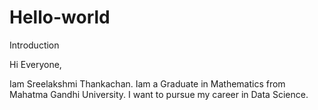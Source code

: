 # Hello-world
Introduction


Hi Everyone,

Iam Sreelakshmi Thankachan. 
Iam a Graduate in Mathematics from Mahatma Gandhi University.
I want to pursue my career in Data Science.
